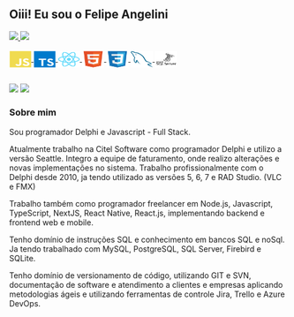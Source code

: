 ## Oiii! Eu sou o Felipe Angelini
 <div>
  <a href="https://github.com/felipeangelini">
  <img height="180em" src="https://github-readme-stats.vercel.app/api?username=felipeangelini&show_icons=true&theme=dracula&include_all_commits=true&count_private=true"/>
  <img height="180em" src="https://github-readme-stats.vercel.app/api/top-langs/?username=felipeangelini&layout=compact&langs_count=7&theme=dracula"/>
</div>
  
<div style="display: inline_block"><br>
  <img align="center" alt="Js" height="30" width="40" src="https://raw.githubusercontent.com/devicons/devicon/master/icons/javascript/javascript-plain.svg">
  <img align="center" alt="Ts" height="30" width="40" src="https://raw.githubusercontent.com/devicons/devicon/master/icons/typescript/typescript-plain.svg">
  <img align="center" alt="React" height="30" width="40" src="https://raw.githubusercontent.com/devicons/devicon/master/icons/react/react-original.svg">
  <img align="center" alt="HTML" height="30" width="40" src="https://raw.githubusercontent.com/devicons/devicon/master/icons/html5/html5-original.svg">
  <img align="center" alt="CSS" height="30" width="40" src="https://raw.githubusercontent.com/devicons/devicon/master/icons/css3/css3-original.svg">
  <img align="center" alt="mysql" height="30" width="40" src="https://raw.githubusercontent.com/devicons/devicon/master/icons/mysql/mysql-plain.svg">
  <img align="center" alt="microsoftsqlserver" height="30" width="40" src="https://raw.githubusercontent.com/devicons/devicon/master/icons/microsoftsqlserver/microsoftsqlserver-plain-wordmark.svg">
  
</div>
  
  ##
 <div>
  <a href="https://www.linkedin.com/in/felipe-angelini-4a8b92a6" target="_blank"><img src="https://img.shields.io/badge/-LinkedIn-%230077B5?style=for-the-badge&logo=linkedin&logoColor=white" target="_blank"></a> 
  <a href = "mailto:felipeoangelini@gmail.com"><img src="https://img.shields.io/badge/-Gmail-%23333?style=for-the-badge&logo=gmail&logoColor=white" target="_blank"></a>
  </div>
  
### Sobre mim
Sou programador Delphi e Javascript - Full Stack.
 
Atualmente trabalho na Citel Software como programador Delphi e utilizo a versão Seattle. Integro a equipe de faturamento, onde realizo alterações e novas implementações no sistema.
Trabalho profissionalmente com o Delphi desde 2010, ja tendo utilizado as versões 5, 6, 7 e RAD Studio. (VLC e FMX)
 
Trabalho também como programador freelancer em Node.js, Javascript, TypeScript, NextJS, React Native, React.js, implementando backend e frontend web e mobile.
 
Tenho domínio de instruções SQL e conhecimento em bancos SQL e noSql. Ja tendo trabalhado com MySQL, PostgreSQL, SQL Server, Firebird e SQLite.
 
Tenho domínio de versionamento de código, utilizando GIT e SVN, documentação de software e atendimento a clientes e empresas aplicando metodologias ágeis e utilizando ferramentas de controle Jira, Trello e Azure DevOps.
